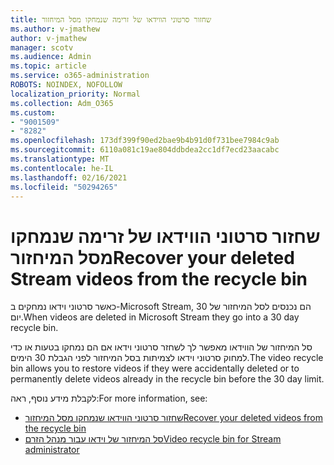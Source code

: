 ```yaml
---
title: שחזור סרטוני הווידאו של זרימה שנמחקו מסל המיחזור
ms.author: v-jmathew
author: v-jmathew
manager: scotv
ms.audience: Admin
ms.topic: article
ms.service: o365-administration
ROBOTS: NOINDEX, NOFOLLOW
localization_priority: Normal
ms.collection: Adm_O365
ms.custom:
- "9001509"
- "8282"
ms.openlocfilehash: 173df399f90ed2bae9b4b91d0f731bee7984c9ab
ms.sourcegitcommit: 6110a081c19ae804ddbdea2cc1df7ecd23aacabc
ms.translationtype: MT
ms.contentlocale: he-IL
ms.lasthandoff: 02/16/2021
ms.locfileid: "50294265"
---
```

# <a name="recover-your-deleted-stream-videos-from-the-recycle-bin"></a><span data-ttu-id="6e220-102">שחזור סרטוני הווידאו של זרימה שנמחקו מסל המיחזור</span><span class="sxs-lookup"><span data-stu-id="6e220-102">Recover your deleted Stream videos from the recycle bin</span></span>

<span data-ttu-id="6e220-103">כאשר סרטוני וידאו נמחקים ב-Microsoft Stream, הם נכנסים לסל המיחזור של 30 יום.</span><span class="sxs-lookup"><span data-stu-id="6e220-103">When videos are deleted in Microsoft Stream they go into a 30 day recycle bin.</span></span>

<span data-ttu-id="6e220-104">סל המיחזור של הווידאו מאפשר לך לשחזר סרטוני וידאו אם הם נמחקו בטעות או כדי למחוק סרטוני וידאו לצמיתות בסל המיחזור לפני הגבלת 30 הימים.</span><span class="sxs-lookup"><span data-stu-id="6e220-104">The video recycle bin allows you to restore videos if they were accidentally deleted or to permanently delete videos already in the recycle bin before the 30 day limit.</span></span>

<span data-ttu-id="6e220-105">לקבלת מידע נוסף, ראה:</span><span class="sxs-lookup"><span data-stu-id="6e220-105">For more information, see:</span></span>

- [<span data-ttu-id="6e220-106">שחזור סרטוני הווידאו שנמחקו מסל המיחזור</span><span class="sxs-lookup"><span data-stu-id="6e220-106">Recover your deleted videos from the recycle bin</span></span>](https://docs.microsoft.com/stream/portal-my-recycle-bin)
- [<span data-ttu-id="6e220-107">סל המיחזור של וידאו עבור מנהל הזרם</span><span class="sxs-lookup"><span data-stu-id="6e220-107">Video recycle bin for Stream administrator</span></span>](https://docs.microsoft.com/stream/admin-recycle-bin)
